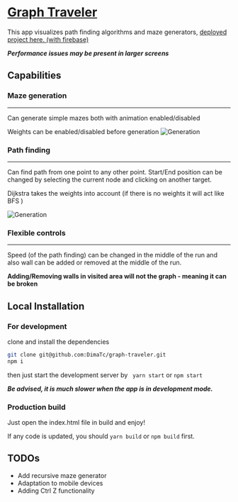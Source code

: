 [Graph Traveler](https://graph-traveler.web.app/)
===

This app visualizes path finding algorithms and maze generators, [deployed project here. (with firebase)](https://graph-traveler.web.app/)

***Performance issues may be present in larger screens***

## Capabilities
### **Maze generation**
***

Can generate simple mazes both with animation enabled/disabled

Weights can be enabled/disabled before generation
![Generation](https://i.imgur.com/0C1kLD7.png)

### **Path finding**
***
Can find path from one point to any other point. Start/End position can be changed by selecting the current node and clicking on another target.

Dijkstra takes the weights into account (if there is no weights it will act like BFS )


![Generation](https://i.giphy.com/media/dXEj4DZaGirjPIQHg9/source.gif)

### Flexible controls
***
Speed (of the path finding) can be changed in the middle of the run and also wall can be added or removed at the middle of the run.

**Adding/Removing walls in visited area will not the graph - meaning it can be broken**

## Local Installation
### For development
clone and install the dependencies
```bash
git clone git@github.com:DimaTc/graph-traveler.git
npm i
```
then just start the development server by ``` yarn start``` or ```npm start```

***Be advised, it is much slower when the app is in development mode.***
### Production build
Just open the index.html file in build and enjoy!

If any code is updated, you should ```yarn build``` or ```npm build``` first.


## TODOs
- Add recursive maze generator
- Adaptation to mobile devices
- Adding Ctrl Z functionality
  
